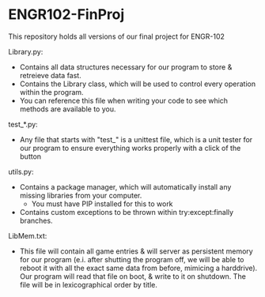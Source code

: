 # ENGR102-FinProj
This repository holds all versions of our final project for ENGR-102

Library.py:
  - Contains all data structures necessary for our program to store & retreieve data fast. 
  - Contains the Library class, which will be used to control every operation within the program.
  - You can reference this file when writing your code to see which methods are available to you.

test_*.py:
  - Any file that starts with "test_" is a unittest file, which is a unit tester for our program to ensure everything works properly with a click of the button

utils.py:
  - Contains a package manager, which will automatically install any missing libraries from your computer. 
    - You must have PIP installed for this to work
  - Contains custom exceptions to be thrown within try:except:finally branches.

LibMem.txt:
  - This file will contain all game entries & will server as persistent memory for our program (e.i. after shutting the program off, we will be able to reboot it with all the exact same data from before, mimicing a harddrive). Our program will read that file on boot, & write to it on shutdown. The file will be in lexicographical order by title.
